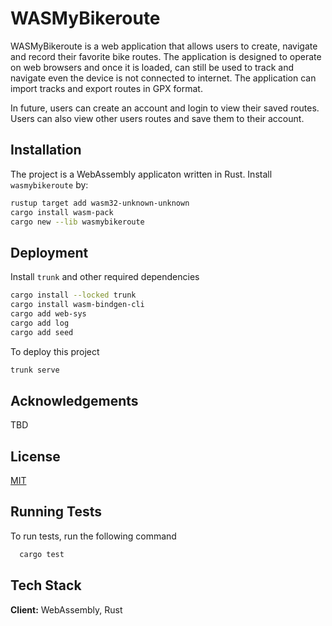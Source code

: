 # WASMyBikeroute

WASMyBikeroute is a web application that allows users to create, navigate and record their favorite bike routes. The application is designed to operate on web browsers and once it is loaded, can still be used to track and navigate even the device is not connected to internet. The application can import tracks and export routes in GPX format.

In future, users can create an account and login to view their saved routes. Users can also view other users routes and save them to their account.

## Installation

The project is a WebAssembly applicaton written in Rust. Install `wasmybikeroute` by:

```bash
rustup target add wasm32-unknown-unknown
cargo install wasm-pack
cargo new --lib wasmybikeroute
```

## Deployment

Install `trunk` and other required dependencies

```bash
cargo install --locked trunk
cargo install wasm-bindgen-cli
cargo add web-sys
cargo add log
cargo add seed
```

To deploy this project

```bash
trunk serve
```

## Acknowledgements

TBD

## License

[MIT](https://choosealicense.com/licenses/mit/)

## Running Tests

To run tests, run the following command

```bash
  cargo test
```

## Tech Stack

**Client:** WebAssembly, Rust
